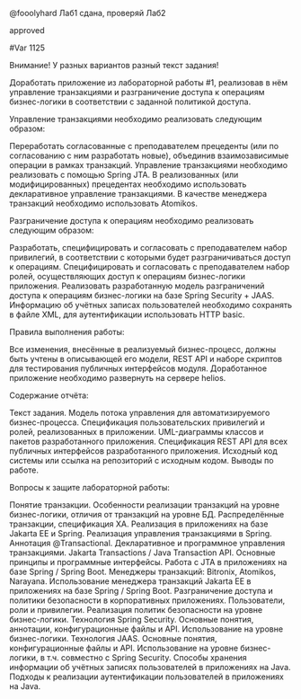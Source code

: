 @fooolyhard
Лаб1 сдана, проверяй Лаб2

approved

#Var 1125

Внимание! У разных вариантов разный текст задания!

Доработать приложение из лабораторной работы #1, реализовав в нём управление транзакциями и разграничение доступа к операциям бизнес-логики в соответствии с заданной политикой доступа.

Управление транзакциями необходимо реализовать следующим образом:

   Переработать согласованные с преподавателем прецеденты (или по согласованию с ним разработать новые), объединив взаимозависимые операции в рамках транзакций.
    Управление транзакциями необходимо реализовать с помощью Spring JTA.
    В реализованных (или модифицированных) прецедентах необходимо использовать декларативное управление транзакциями.
    В качестве менеджера транзакций необходимо использовать Atomikos.

Разграничение доступа к операциям необходимо реализовать следующим образом:

  Разработать, специфицировать и согласовать с преподавателем набор привилегий, в соответствии с которыми будет разграничиваться доступ к операциям.
    Специфицировать и согласовать с преподавателем набор ролей, осуществляющих доступ к операциям бизнес-логики приложения.
    Реализовать разработанную модель разграничений доступа к операциям бизнес-логики на базе Spring Security + JAAS. Информацию об учётных записах пользователей необходимо сохранять в файле XML, для аутентификации использовать HTTP basic.

Правила выполнения работы:

  Все изменения, внесённые в реализуемый бизнес-процесс, должны быть учтены в описывающей его модели, REST API и наборе скриптов для тестирования публичных интерфейсов модуля.
    Доработанное приложение необходимо развернуть на сервере helios.

Содержание отчёта:

  Текст задания.
    Модель потока управления для автоматизируемого бизнес-процесса.
    Спецификация пользовательских привилегий и ролей, реализованных в приложении.
    UML-диаграммы классов и пакетов разработанного приложения.
    Спецификация REST API для всех публичных интерфейсов разработанного приложения.
    Исходный код системы или ссылка на репозиторий с исходным кодом.
    Выводы по работе.

Вопросы к защите лабораторной работы:

  Понятие транзакции. Особенности реализации транзакций на уровне бизнес-логики, отличия от транзакций на уровне БД.
    Распределённые транзакции, спецификация XA. Реализация в приложениях на базе Jakarta EE и Spring.
    Реализация управления транзакциями в Spring. Аннотация @Transactional. Декларативное и программное управления транзакциями.
    Jakarta Transactions / Java Transaction API. Основные принципы и программные интерфейсы. Работа с JTA в приложениях на базе Spring / Spring Boot.
    Менеджеры транзакций: Bitronix, Atomikos, Narayana. Использование менеджера транзакций Jakarta EE в приложениях на базе Spring / Spring Boot.
    Разграничение доступа и политики безопасности в корпоративных приложениях. Пользователи, роли и привилегии. Реализация политик безопасности на уровне бизнес-логики.
    Технология Spring Security. Основные понятия, аннотации, конфигурационные файлы и API. Использование на уровне бизнес-логики.
    Технология JAAS. Основные понятия, конфигурационные файлы и API. Использование на уровне бизнес-логики, в т.ч. совместно с Spring Security.
    Способы хранения информации об учётных записях пользователей в приложениях на Java.
    Подходы к реализации аутентификации пользователей в приложениях на Java.

